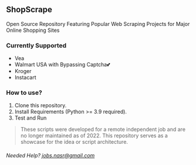 ## ShopScrape
Open Source Repository Featuring Popular Web Scraping Projects for Major Online Shopping Sites
### Currently Supported
- Vea
- Walmart USA with Bypassing Captcha💕
- Kroger
- Instacart

### How to use?
1. Clone this repository.
2. Install Requirements (Python >= 3.9 required).
3. Test and Run

> These scripts were developed for a remote independent job and are no longer maintained as of 2022. This repository serves as a showcase for the idea or script architecture.

###### Needed Help? jobs.nasr@gmail.com
